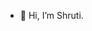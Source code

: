 - 👋 Hi, I’m Shruti.
<!-- 💞️ I’m looking to collaborate on ...
- 📫 How to reach me ...

shruti2898/shruti2898 is a ✨ special ✨ repository because its `README.md` (this file) appears on your GitHub profile.
You can click the Preview link to take a look at your changes.
--->
